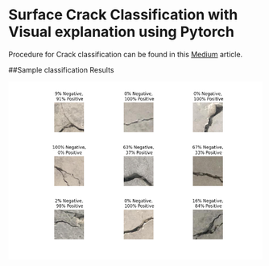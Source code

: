 # Surface Crack Classification with Visual explanation using Pytorch

Procedure for Crack classification can be found in this <a href="https://medium.com/@raju.monjurulkarim/tutorial-on-surface-crack-classification-with-visual-explanation-part-1-14542d2ea7ac"> Medium</a> article.</p> 

##Sample classification Results
<div align=center>
  <img src="temp.png" alt="Visualization Demo" width="800"/>
</div>
